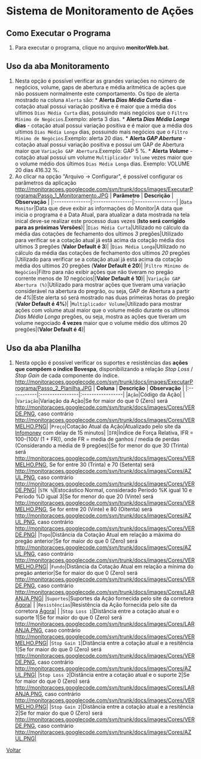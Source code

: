 # Sistema de Monitoramento de Ações #

## Como Executar o Programa ##

  1. Para executar o programa, clique no arquivo **monitorWeb.bat**.

## Uso da aba Monitoramento ##

  1. Nesta opção é possível verificar as grandes variações no número de negócios, volume, gaps de abertura e média aritmética de ações que não possuem normalmente este comportamento. Os tipo de alerta mostrado na coluna `Alerta` são:
    * **Alerta _Dias Média Curta_ dias** - cotação atual possui variação positiva e é maior que a média dos ultimos `Dias Média Curta` dias, possuindo mais negócios que o `Filtro Mínimo de Negócios`.Exemplo: alerta 3 dias.
    * **Alerta _Dias Média Longa_ dias** - cotação atual possui variação positiva e é maior que a média dos ultimos `Dias Média Longa` dias, possuindo mais negócios que o `Filtro Mínimo de Negócios`.Exemplo: alerta 20 dias.
    * **Alerta _GAP Abertura_** - cotação atual possui variação positiva e possui um GAP de Abertura maior que `Variação GAP Abertura`.Exemplo: GAP 5 %.
    * **Alerta _Volume_** - cotação atual possui um volume `Multiplicador Volume` vezes maior que o volume médio dos últimos `Dias Média Longa` dias. Exemplo: VOLUME 20 dias 416.32 %.
  1. Ao clicar na opção "Arquivo -> Configurar", é possível configurar os parâmetros da aplicação http://monitoracoes.googlecode.com/svn/trunk/docs/images/ExecutarPrograma/Passo_1_Monitoramento.JPG
| **Parâmetro** | **Descrição** | **Observação** |
|:---------------|:----------------|:-----------------|
|`Data Monitor`|Data que deve exibir as informações do Monitor|A data que inicia o programa é a Data Atual, para atualizar a data mostrada na tela inical deve-se realizar este processo duas vezes (**Isto será corrigido para as próximas Versões**)|
|`Dias Média Curta`|Utilizado no cálculo da média das cotações de fechamento dos ultimos _3_ pregões|Utilizado para verificar se a cotação atual já está acima da cotação média dos ultimos 3 pregões (**Valor Default é 3**)|
|`Dias Média Longa`|Utilizado no cálculo da média das cotações de fechamento dos ultimos _20_ pregões |Utilizado para verificar se a cotação atual já está acima da cotação média dos ultimos 20 pregões (**Valor Default é 20**)|
|`Filtro Mínimo de Negócios`|Filtro para não exibir ações que não tiveram no pregão corrente menos de _10_ negócios|(**Valor Default é 10**)|
|`Variação GAP Abertura (%)`|Utilizado para mostrar ações que tiveram uma variação considerável na abertura do pregrão, ou seja, GAP de Abertura a partir de _4%_|Este alerta só será mostrado nas duas primeiras horas do pregão (**Valor Default é 4%**)|
|`Multiplicador Volume`|Utilizado para mostrar ações com volume atual maior que o volume médio durante os ultimos _Dias Média Longa_ pregões, ou seja, mostra as ações que tiveram um volume negociado **4 vezes** maior que o volume médio dos ultimos 20 pregões|(**Valor Default é 4**)|



## Uso da aba Planilha ##

  1. Nesta opção é possível verificar os suportes e resistências das **ações que compõem o índice Bovespa**, disponibilizando a relação _Stop Loss_ / _Stop Gain_ de cada componente do índice.
http://monitoracoes.googlecode.com/svn/trunk/docs/images/ExecutarPrograma/Passo_2_Planilha.JPG
| **Coluna** | **Descrição** | **Observação** |
|:-----------|:----------------|:-----------------|
|`Ação`|Código da Ação|  |
|`Variação`|Variação da Ação|Se for maior do que 0 (Zero) será http://monitoracoes.googlecode.com/svn/trunk/docs/images/Cores/VERDE.PNG, caso contrário http://monitoracoes.googlecode.com/svn/trunk/docs/images/Cores/VERMELHO.PNG|
|`Preço`|Cotação Atual da Ação|Atualizado pelo site da [Infomoney](http://www.infomoney.com.br) com delay de 15 minutos|
|`IFR`|Índice de Força Relativa, IFR = 100-(100/ (1 + FR)), onde FR = media de ganhos / media de perdas (Considerando a média de 9 pregões)|Se for menor do que 30 (Trinta) será http://monitoracoes.googlecode.com/svn/trunk/docs/images/Cores/VERMELHO.PNG, Se for entre 30 (Trinta) e 70 (Setenta) será http://monitoracoes.googlecode.com/svn/trunk/docs/images/Cores/AZUL.PNG, caso contrário http://monitoracoes.googlecode.com/svn/trunk/docs/images/Cores/VERDE.PNG|
|`STK %`|Estocástico Normal, considerado Período %K igual 10 e Período %D igual 3|Se for menor do que 20 (Vinte) será http://monitoracoes.googlecode.com/svn/trunk/docs/images/Cores/VERMELHO.PNG, Se for entre 20 (Vinte) e 80 (Oitenta) será http://monitoracoes.googlecode.com/svn/trunk/docs/images/Cores/AZUL.PNG, caso contrário http://monitoracoes.googlecode.com/svn/trunk/docs/images/Cores/VERDE.PNG|
|`Topo`|Distância da Cotação Atual em relação a máxima do pregão anterior|Se for maior do que 0 (Zero) será http://monitoracoes.googlecode.com/svn/trunk/docs/images/Cores/AZUL.PNG, caso contrário http://monitoracoes.googlecode.com/svn/trunk/docs/images/Cores/VERMELHO.PNG|
|`Fundo`|Distância da Cotação Atual em relação a mínima do pregão anterior|Se for maior do que 0 (Zero) será http://monitoracoes.googlecode.com/svn/trunk/docs/images/Cores/VERDE.PNG, caso contrário http://monitoracoes.googlecode.com/svn/trunk/docs/images/Cores/LARANJA.PNG|
|`Suportes`|Suportes da Ação fornecida pelo site da corretora [Ágora](http://www.agorainvest.com.br)|  |
|`Resistências`|Resistência da Ação fornecida pelo site da corretora [Ágora](http://www.agorainvest.com.br)|  |
|`Stop Loss 1`|Distância entre a cotação atual e o suporte 1|Se for maior do que 0 (Zero) será http://monitoracoes.googlecode.com/svn/trunk/docs/images/Cores/LARANJA.PNG, caso contrário http://monitoracoes.googlecode.com/svn/trunk/docs/images/Cores/VERMELHO.PNG|
|`Stop Gain 1`|Distância entre a cotação atual e a resitência 1|Se for maior do que 0 (Zero) será http://monitoracoes.googlecode.com/svn/trunk/docs/images/Cores/VERDE.PNG, caso contrário http://monitoracoes.googlecode.com/svn/trunk/docs/images/Cores/AZUL.PNG|
|`Stop Loss 2`|Distância entre a cotação atual e o suporte 2|Se for maior do que 0 (Zero) será http://monitoracoes.googlecode.com/svn/trunk/docs/images/Cores/LARANJA.PNG, caso contrário http://monitoracoes.googlecode.com/svn/trunk/docs/images/Cores/VERMELHO.PNG|
|`Stop Gain 2`|Distância entre a cotação atual e a resitência 2|Se for maior do que 0 (Zero) será http://monitoracoes.googlecode.com/svn/trunk/docs/images/Cores/VERDE.PNG, caso contrário http://monitoracoes.googlecode.com/svn/trunk/docs/images/Cores/AZUL.PNG|

[Voltar](PaginaInicial.md)
